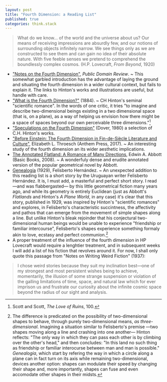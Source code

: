 ```yaml
---
layout: post
title: "Fourth Dimension: a Reading List"
published: true
categories: think.stack
---
```


>What do we know… of the world and the universe about us? Our means of receiving impressions are absurdly few, and our notions of surrounding objects infinitely narrow. We see things only as we are constructed to see them and can gain no idea of their absolute nature. With five feeble senses we pretend to comprehend the boundlessly complex cosmos. (H.P. Lovecraft, *From Beyond*, 1920)

- ["Notes on the Fourth Dimension"](https://publicdomainreview.org/2015/10/28/notes-on-the-fourth-dimension/), *Public Domain Review*. ~ This somewhat garbled introduction has the advantage of laying the ground and situating the fourth dimension in a wider cultural context, but fails to explain it. The links to Hinton's works and illustrations are useful, but handle with care.
- ["What is the Fourth Dimension?"](https://en.wikisource.org/wiki/What_is_the_Fourth_Dimension%3F) (1884). ~ CH Hinton's seminal "scientific romance". In the words of one critic, it tries "to imagine and describe two-dimensional beings existing in a two dimensional space (that is, on a plane), as a way of helping us envision how there might be a space of spaces beyond our own perceivable three dimensions."[^2]  
- ["Speculations on the Fourth Dimension"](https://www.goodreads.com/book/show/327643.Speculations_on_the_Fourth_Dimension) (Dover, 1980) a selection of C.H. Hinton's works.
- ["Before Einstein: The Fourth Dimension in Fin-de-Siècle Literature and Culture"](https://www.jstor.org/stable/j.ctt1jktqh1?refreqid=excelsior%3Ac1c7127d136dbb17db9e0c9e1c662d7f), Elizabeth L. Throesch (Anthem Press, 2017). ~ An interesting study of the fourth dimension an its wider aesthetic implications.
- [The Annotated Flatland: A Romance of Many Directions](), Edwin A. Abbott (Basic Books, 2008). ~ A wonderfuly dense and erudite annotated version of  the popular geometrical novel by Abbott. 
- [Genealogía](https://zonaeeducativa.wordpress.com/instrumento-didactico/matematica/genealogia-cuento-de-felisberto-hernandez/) (1929), Felisberto Hernández. ~ An unexpected addition to this reading list is a short story by the Uruguayan writer Felisberto Hernández. It is, I must add, a masterful and perfect short story. I read —and was flabbergasted— by this little geometrical fiction many years ago, and while its geometry is entirely Euclidean (just as Abbott's *Flatlands* and Hinton's *A Plane World*, in any case) it's clear that this story, published in 1929, was inspired by Hinton's "scientific romances" and explores, in Felisberto's characteristic succintness, the affectivity and pathos that can emerge from the movement of simple shapes along a line. But unlike Hinton's bleak rejoinder that his conjectural two-dimensional human beings would be unable to experience "friendship or familiar intercourse", Felisberto's shapes experience something formaly akin to love, ecstasy and perfect communion.[^1]
- A proper treatment of the influence of the fourth dimension in HP Lovecraft would require a lenghtier treatment, and in subsequent weeks I will add a list of his fiction that revolves around it. For now, I shall only quote this passage from "Notes on Writing Weird Fiction" (1937):

>I chose weird stories because they suit my inclination best—one of my strongest and most persistent wishes being to achieve, momentarily, the illusion of some strange suspension or violation of the galling limitations of time, space, and natural law which for ever imprison us and frustrate our curiosity about the infinite cosmic space beyond the radius of our sight and analysis.

[^1]: The difference is predicated on the possibility of two-dimensional shapes to behave, through purely two-dimensional means, *as three-dimensional*. Imagining a situation similar to Felisberto's premise —two shapes moving along a line and crashing into one another— Hinton reflects: "The only way in which they can pass each other is by climbing over the other's head," and then concludes: "In this land no such thing as friendship or familiar interocurse between man and man is possible." *Genealogía*, which start by refering the way in which a circle along a plane can in fact turn on its axis while remaining two-dimensional, devices another option: shapes can modulate their speed by changing their shape and, more importantly, shapes can fuse and even accomodate other shapes in their midsts.

[^2]: Scott and Scott, *The Love of Ruins*, 100.
